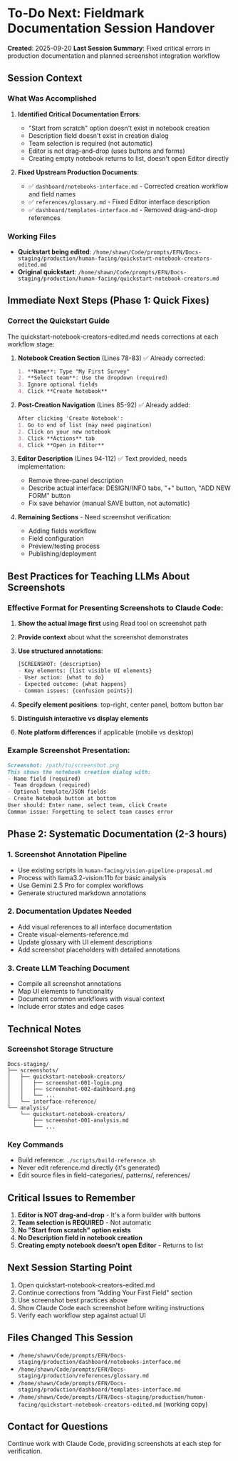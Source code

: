 # To-Do Next: Fieldmark Documentation Session Handover

**Created**: 2025-09-20
**Last Session Summary**: Fixed critical errors in production documentation and planned screenshot integration workflow

## Session Context

### What Was Accomplished
1. **Identified Critical Documentation Errors**:
   - "Start from scratch" option doesn't exist in notebook creation
   - Description field doesn't exist in creation dialog
   - Team selection is required (not automatic)
   - Editor is not drag-and-drop (uses buttons and forms)
   - Creating empty notebook returns to list, doesn't open Editor directly

2. **Fixed Upstream Production Documents**:
   - ✅ `dashboard/notebooks-interface.md` - Corrected creation workflow and field names
   - ✅ `references/glossary.md` - Fixed Editor interface description
   - ✅ `dashboard/templates-interface.md` - Removed drag-and-drop references

### Working Files
- **Quickstart being edited**: `/home/shawn/Code/prompts/EFN/Docs-staging/production/human-facing/quickstart-notebook-creators-edited.md`
- **Original quickstart**: `/home/shawn/Code/prompts/EFN/Docs-staging/production/human-facing/quickstart-notebook-creators.md`

## Immediate Next Steps (Phase 1: Quick Fixes)

### Correct the Quickstart Guide
The quickstart-notebook-creators-edited.md needs corrections at each workflow stage:

1. **Notebook Creation Section** (Lines 78-83) ✅ Already corrected:
   ```markdown
   1. **Name**: Type "My First Survey" 
   2. **Select team**: Use the dropdown (required)
   3. Ignore optional fields
   4. Click **Create Notebook**
   ```

2. **Post-Creation Navigation** (Lines 85-92) ✅ Already added:
   ```markdown
   After clicking 'Create Notebook':
   1. Go to end of list (may need pagination)
   2. Click on your new notebook
   3. Click **Actions** tab
   4. Click **Open in Editor**
   ```

3. **Editor Description** (Lines 94-112) ✅ Text provided, needs implementation:
   - Remove three-panel description
   - Describe actual interface: DESIGN/INFO tabs, "+" button, "ADD NEW FORM" button
   - Fix save behavior (manual SAVE button, not automatic)

4. **Remaining Sections** - Need screenshot verification:
   - Adding fields workflow
   - Field configuration
   - Preview/testing process
   - Publishing/deployment

## Best Practices for Teaching LLMs About Screenshots

### Effective Format for Presenting Screenshots to Claude Code:

1. **Show the actual image first** using Read tool on screenshot path
2. **Provide context** about what the screenshot demonstrates
3. **Use structured annotations**:
   ```markdown
   [SCREENSHOT: {description}
   - Key elements: {list visible UI elements}
   - User action: {what to do}
   - Expected outcome: {what happens}
   - Common issues: {confusion points}]
   ```

4. **Specify element positions**: top-right, center panel, bottom button bar
5. **Distinguish interactive vs display elements**
6. **Note platform differences** if applicable (mobile vs desktop)

### Example Screenshot Presentation:
```markdown
Screenshot: /path/to/screenshot.png
This shows the notebook creation dialog with:
- Name field (required)
- Team dropdown (required) 
- Optional template/JSON fields
- Create Notebook button at bottom
User should: Enter name, select team, click Create
Common issue: Forgetting to select team causes error
```

## Phase 2: Systematic Documentation (2-3 hours)

### 1. Screenshot Annotation Pipeline
- Use existing scripts in `human-facing/vision-pipeline-proposal.md`
- Process with llama3.2-vision:11b for basic analysis
- Use Gemini 2.5 Pro for complex workflows
- Generate structured markdown annotations

### 2. Documentation Updates Needed
- Add visual references to all interface documentation
- Create visual-elements-reference.md
- Update glossary with UI element descriptions
- Add screenshot placeholders with detailed annotations

### 3. Create LLM Teaching Document
- Compile all screenshot annotations
- Map UI elements to functionality
- Document common workflows with visual context
- Include error states and edge cases

## Technical Notes

### Screenshot Storage Structure
```
Docs-staging/
├── screenshots/
│   ├── quickstart-notebook-creators/
│   │   ├── screenshot-001-login.png
│   │   ├── screenshot-002-dashboard.png
│   │   └── ...
│   └── interface-reference/
└── analysis/
    └── quickstart-notebook-creators/
        ├── screenshot-001-analysis.md
        └── ...
```

### Key Commands
- Build reference: `./scripts/build-reference.sh`
- Never edit reference.md directly (it's generated)
- Edit source files in field-categories/, patterns/, references/

## Critical Issues to Remember

1. **Editor is NOT drag-and-drop** - It's a form builder with buttons
2. **Team selection is REQUIRED** - Not automatic
3. **No "Start from scratch" option exists**
4. **No Description field in notebook creation**
5. **Creating empty notebook doesn't open Editor** - Returns to list

## Next Session Starting Point

1. Open quickstart-notebook-creators-edited.md
2. Continue corrections from "Adding Your First Field" section
3. Use screenshot best practices above
4. Show Claude Code each screenshot before writing instructions
5. Verify each workflow step against actual UI

## Files Changed This Session

- `/home/shawn/Code/prompts/EFN/Docs-staging/production/dashboard/notebooks-interface.md`
- `/home/shawn/Code/prompts/EFN/Docs-staging/production/references/glossary.md`
- `/home/shawn/Code/prompts/EFN/Docs-staging/production/dashboard/templates-interface.md`
- `/home/shawn/Code/prompts/EFN/Docs-staging/production/human-facing/quickstart-notebook-creators-edited.md` (working copy)

## Contact for Questions
Continue work with Claude Code, providing screenshots at each step for verification.